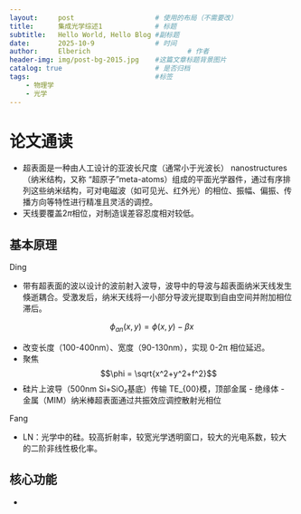 ```yaml
---
layout:     post   				    # 使用的布局（不需要改）
title:      集成光学综述1				# 标题 
subtitle:   Hello World, Hello Blog #副标题
date:       2025-10-9				# 时间
author:     Elberich 						# 作者
header-img: img/post-bg-2015.jpg 	#这篇文章标题背景图片
catalog: true 						# 是否归档
tags:								#标签
    - 物理学
    - 光学
---
```


# 论文通读

- 超表面是一种由人工设计的亚波长尺度（通常小于光波长） nanostructures（纳米结构，又称 “超原子”meta-atoms）组成的平面光学器件，通过有序排列这些纳米结构，可对电磁波（如可见光、红外光）的相位、振幅、偏振、传播方向等特性进行精准且灵活的调控。
- 天线要覆盖$2\pi$相位，对制造误差容忍度相对较低。

## 基本原理
Ding
- 带有超表面的波以设计的波前射入波导，波导中的导波与超表面纳米天线发生倏逝耦合。受激发后，纳米天线将一小部分导波光提取到自由空间并附加相位滞后。

$$\phi_{an}(x,y) = \phi(x,y) - \beta x$$


- 改变长度（100-400nm）、宽度（90-130nm），实现 0-2π 相位延迟。
- 聚焦$$\phi = \sqrt{x^2+y^2+f^2}$$
- 硅片上波导（500nm Si+SiO₂基底）传输 TE_{00}模，顶部金属 - 绝缘体 - 金属（MIM）纳米棒超表面通过共振效应调控散射光相位
  

Fang
- LN：光学中的硅。较高折射率，较宽光学透明窗口，较大的光电系数，较大的二阶非线性极化率。


## 核心功能
- 
